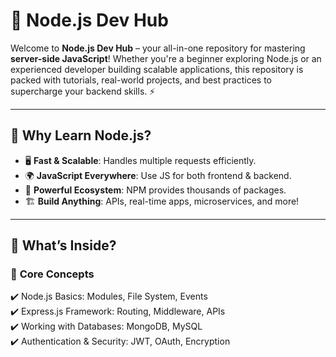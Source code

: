 # 🚀 Node.js Dev Hub  

Welcome to **Node.js Dev Hub** – your all-in-one repository for mastering **server-side JavaScript**! Whether you're a beginner exploring Node.js or an experienced developer building scalable applications, this repository is packed with tutorials, real-world projects, and best practices to supercharge your backend skills. ⚡  

---

## 🌟 **Why Learn Node.js?**  
- 🖥️ **Fast & Scalable**: Handles multiple requests efficiently.  
- 🌍 **JavaScript Everywhere**: Use JS for both frontend & backend.  
- 🔌 **Powerful Ecosystem**: NPM provides thousands of packages.  
- 🏗️ **Build Anything**: APIs, real-time apps, microservices, and more!  

---

## 📂 **What’s Inside?**  

### 📖 **Core Concepts**  
✔️ Node.js Basics: Modules, File System, Events  
✔️ Express.js Framework: Routing, Middleware, APIs  
✔️ Working with Databases: MongoDB, MySQL  
✔️ Authentication & Security: JWT, OAuth, Encryption  
